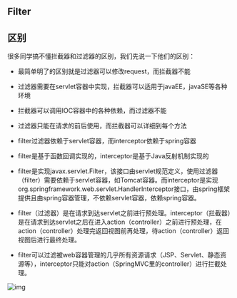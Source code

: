 



## Filter





## 区别

很多同学搞不懂拦截器和过滤器的区别，我们先说一下他们的区别：

- 最简单明了的区别就是过滤器可以修改request，而拦截器不能
- 过滤器需要在servlet容器中实现，拦截器可以适用于javaEE，javaSE等各种环境
- 拦截器可以调用IOC容器中的各种依赖，而过滤器不能
- 过滤器只能在请求的前后使用，而拦截器可以详细到每个方法





- filter过滤器依赖于servlet容器，而interceptor依赖于spring容器

- filter是基于函数回调实现的，interceptor是基于Java反射机制实现的
- filter是实现javax.servlet.Filter，该接口由servlet规范定义，使用过滤器（filter）需要依赖于servlet容器，如Tomcat容器。而interceptor是实现org.springframework.web.servlet.HandlerInterceptor接口，由spring框架提供且由spring容器管理，不依赖servlet容器，依赖spring容器。
- filter（过滤器）是在请求到达servlet之前进行预处理。interceptor（拦截器）是在请求到达servlet之后在进入action（controller）之前进行预处理，在action（controller）处理完返回视图前再处理，待action（controller）返回视图后进行最终处理。
- filter可以过滤被web容器管理的几乎所有资源请求（JSP、Servlet、静态资源等），interceptor只能对action（SpringMVC里的controller）进行拦截处理。

![img](https://cdn.jsdelivr.net/gh/davidliuk/images@master/blog/bc40faea6f58446e92fb39e37145c71f.png)